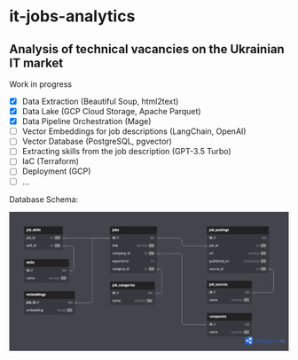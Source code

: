 # it-jobs-analytics

## Analysis of technical vacancies on the Ukrainian IT market

Work in progress

- [x] Data Extraction (Beautiful Soup, html2text)
- [x] Data Lake (GCP Cloud Storage, Apache Parquet)
- [x] Data Pipeline Orchestration (Mage)
- [ ] Vector Embeddings for job descriptions (LangChain, OpenAI)
- [ ] Vector Database (PostgreSQL, pgvector)
- [ ] Extracting skills from the job description (GPT-3.5 Turbo)
- [ ] IaC (Terraform)
- [ ] Deployment (GCP)
- [ ] ...

Database Schema:

![Database Schema](./docs/images/database-schema.png)